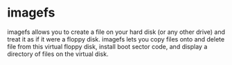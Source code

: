 # imagefs
imagefs allows you to create a file on your hard disk (or any other drive) and treat it as if it were a floppy disk.  imagefs lets you copy files onto and delete file from this virtual floppy disk, install boot sector code, and display a directory of files on the virtual disk.
